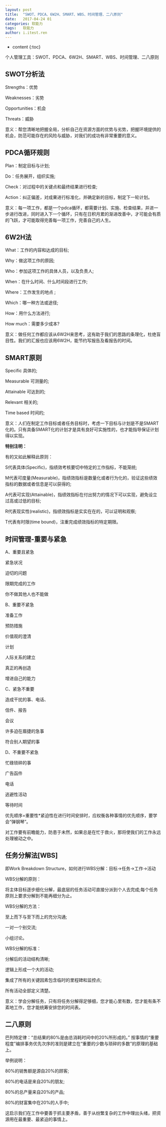 ```yaml
---
layout: post
title:  "SWOT、PDCA、6W2H、SMART、WBS、时间管理、二八原则"
date:   2017-04-24 01
categories: 软能力
tags:   软能力
author: i.itest.ren
---
```


* content
{:toc}


个人管理工具：SWOT、PDCA、6W2H、SMART、WBS、时间管理、二八原则







## SWOT分析法 ##

Strengths：优势

Weaknesses：劣势

Opportunities：机会

Threats：威胁

意义：帮您清晰地把握全局，分析自己在资源方面的优势与劣势，把握环境提供的机会，防范可能存在的风险与威胁，对我们的成功有非常重要的意义。


## PDCA循环规则 ##

Plan：制定目标与计划;

Do：任务展开，组织实施;

Check：对过程中的关键点和最终结果进行检查;

Action：纠正偏差，对成果进行标准化，并确定新的目标，制定下一轮计划。

意义：每一项工作，都是一个pdca循环，都需要计划、实施、检查结果，并进一步进行改进，同时进入下一个循环，只有在日积月累的渐进改善中，才可能会有质的飞跃，才可能取得完善每一项工作，完善自己的人生。


## 6W2H法 ##

What：工作的内容和达成的目标;

Why：做这项工作的原因;

Who：参加这项工作的具体人员，以及负责人;

When：在什么时间、什么时间段进行工作;

Where：工作发生的地点 ;

Which：哪一种方法或途径;

How：用什么方法进行;

How much：需要多少成本?

意义：做任何工作都应该从6W2H来思考，这有助于我们的思路的条理化，杜绝盲目性。我们的汇报也应该用6W2H，能节约写报告及看报告的时间。



## SMART原则 ##

Specific 具体的;

Measurable 可测量的;

Attainable 可达到的;

Relevant 相关的;

Time based 时间的;

意义：人们在制定工作目标或者任务目标时，考虑一下目标与计划是不是SMART化的。只有具备SMART化的计划才是具有良好可实施性的，也才能指导保证计划得以实现。

**特别注明：**

有的又如此解释此原则：

S代表具体(Specific)，指绩效考核要切中特定的工作指标，不能笼统;

M代表可度量(Measurable)，指绩效指标是数量化或者行为化的，验证这些绩效指标的数据或者信息是可以获得的;

A代表可实现(Attainable)，指绩效指标在付出努力的情况下可以实现，避免设立过高或过低的目标;

R代表现实性(realistic)，指绩效指标是实实在在的，可以证明和观察;

T代表有时限(time bound)，注重完成绩效指标的特定期限。

## 时间管理-重要与紧急 ##

A、重要且紧急

紧急状况

迫切的问题

限期完成的工作

你不做其他人也不能做

B、重要不紧急

准备工作

预防措施

价值观的澄清

计划

人际关系的建立

真正的再创造

增进自己的能力

C、紧急不重要

造成干扰的事、电话、

信件、报告

会议

许多迫在眉捷的急事

符合别人期望的事

D、不重要不紧急

忙碌琐碎的事

广告函件

电话

逃避性活动

等待时间

优先顺序=重要性*紧迫性在进行时间安排时，应权衡各种事情的优先顺序，要学会“弹钢琴”。

对工作要有前瞻能力，防患于未然，如果总是在忙于救火，那将使我们的工作永远处理被动之中。


## 任务分解法[WBS] ##

即Work Breakdown Structure，如何进行WBS分解：目标→任务→工作→活动

WBS分解的原则：

将主体目标逐步细化分解，最底层的任务活动可直接分派到个人去完成;每个任务原则上要求分解到不能再细分为止。

WBS分解的方法：

至上而下与至下而上的充分沟通;

一对一个别交流;

小组讨论。

WBS分解的标准：

分解后的活动结构清晰;

逻辑上形成一个大的活动;

集成了所有的关键因素包含临时的里程碑和监控点;

所有活动全部定义清楚。

意义：学会分解任务，只有将任务分解得足够细，您才能心里有数，您才能有条不紊地工作，您才能统筹安排您的时间表。


## 二八原则 ##

巴列特定律：“总结果的80%是由总消耗时间中的20%所形成的。” 按事情的“重要程度”编排事务优先次序的准则是建立在“重要的少数与琐碎的多数”的原理的基础上。

举例说明：

80%的销售额是源自20%的顾客;

80%的电话是来自20%的朋友;

80%的总产量来自20%的产品;

80%的财富集中在20%的人手中;

这启示我们在工作中要善于抓主要矛盾，善于从纷繁复杂的工作中理出头绪，把资源用在最重要、最紧迫的事情上。